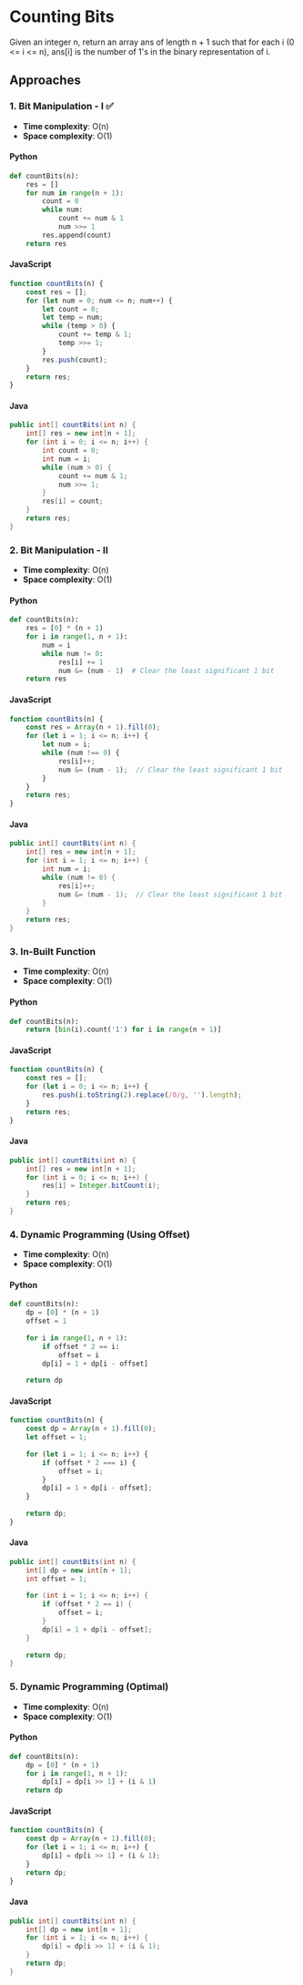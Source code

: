 # Counting Bits

Given an integer n, return an array ans of length n + 1 such that for each i (0 <= i <= n), ans[i] is the number of 1's in the binary representation of i.

## Approaches

### 1. Bit Manipulation - I ✅
- **Time complexity**: O(n)
- **Space complexity**: O(1)

#### Python
```python
def countBits(n):
    res = []
    for num in range(n + 1):
        count = 0
        while num:
            count += num & 1
            num >>= 1
        res.append(count)
    return res
```

#### JavaScript
```javascript
function countBits(n) {
    const res = [];
    for (let num = 0; num <= n; num++) {
        let count = 0;
        let temp = num;
        while (temp > 0) {
            count += temp & 1;
            temp >>= 1;
        }
        res.push(count);
    }
    return res;
}
```

#### Java
```java
public int[] countBits(int n) {
    int[] res = new int[n + 1];
    for (int i = 0; i <= n; i++) {
        int count = 0;
        int num = i;
        while (num > 0) {
            count += num & 1;
            num >>= 1;
        }
        res[i] = count;
    }
    return res;
}
```

### 2. Bit Manipulation - II
- **Time complexity**: O(n)
- **Space complexity**: O(1)

#### Python
```python
def countBits(n):
    res = [0] * (n + 1)
    for i in range(1, n + 1):
        num = i
        while num != 0:
            res[i] += 1
            num &= (num - 1)  # Clear the least significant 1 bit
    return res
```

#### JavaScript
```javascript
function countBits(n) {
    const res = Array(n + 1).fill(0);
    for (let i = 1; i <= n; i++) {
        let num = i;
        while (num !== 0) {
            res[i]++;
            num &= (num - 1);  // Clear the least significant 1 bit
        }
    }
    return res;
}
```

#### Java
```java
public int[] countBits(int n) {
    int[] res = new int[n + 1];
    for (int i = 1; i <= n; i++) {
        int num = i;
        while (num != 0) {
            res[i]++;
            num &= (num - 1);  // Clear the least significant 1 bit
        }
    }
    return res;
}
```

### 3. In-Built Function
- **Time complexity**: O(n)
- **Space complexity**: O(1)

#### Python
```python
def countBits(n):
    return [bin(i).count('1') for i in range(n + 1)]
```

#### JavaScript
```javascript
function countBits(n) {
    const res = [];
    for (let i = 0; i <= n; i++) {
        res.push(i.toString(2).replace(/0/g, '').length);
    }
    return res;
}
```

#### Java
```java
public int[] countBits(int n) {
    int[] res = new int[n + 1];
    for (int i = 0; i <= n; i++) {
        res[i] = Integer.bitCount(i);
    }
    return res;
}
```

### 4. Dynamic Programming (Using Offset)
- **Time complexity**: O(n)
- **Space complexity**: O(1)

#### Python
```python
def countBits(n):
    dp = [0] * (n + 1)
    offset = 1
    
    for i in range(1, n + 1):
        if offset * 2 == i:
            offset = i
        dp[i] = 1 + dp[i - offset]
    
    return dp
```

#### JavaScript
```javascript
function countBits(n) {
    const dp = Array(n + 1).fill(0);
    let offset = 1;
    
    for (let i = 1; i <= n; i++) {
        if (offset * 2 === i) {
            offset = i;
        }
        dp[i] = 1 + dp[i - offset];
    }
    
    return dp;
}
```

#### Java
```java
public int[] countBits(int n) {
    int[] dp = new int[n + 1];
    int offset = 1;
    
    for (int i = 1; i <= n; i++) {
        if (offset * 2 == i) {
            offset = i;
        }
        dp[i] = 1 + dp[i - offset];
    }
    
    return dp;
}
```

### 5. Dynamic Programming (Optimal)
- **Time complexity**: O(n)
- **Space complexity**: O(1)

#### Python
```python
def countBits(n):
    dp = [0] * (n + 1)
    for i in range(1, n + 1):
        dp[i] = dp[i >> 1] + (i & 1)
    return dp
```

#### JavaScript
```javascript
function countBits(n) {
    const dp = Array(n + 1).fill(0);
    for (let i = 1; i <= n; i++) {
        dp[i] = dp[i >> 1] + (i & 1);
    }
    return dp;
}
```

#### Java
```java
public int[] countBits(int n) {
    int[] dp = new int[n + 1];
    for (int i = 1; i <= n; i++) {
        dp[i] = dp[i >> 1] + (i & 1);
    }
    return dp;
}
```
